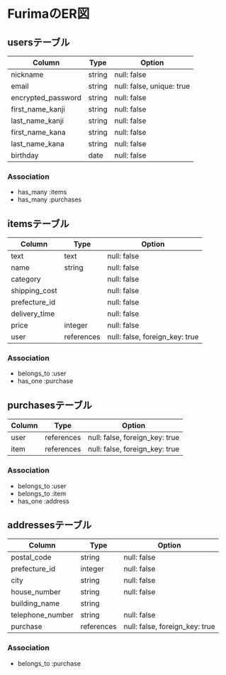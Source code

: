 # FurimaのER図

## usersテーブル

| Column             | Type   | Option                    |
| ------------------ | ------ | ------------------------- |
| nickname           | string | null: false               |
| email              | string | null: false, unique: true |
| encrypted_password | string | null: false               |
| first_name_kanji   | string | null: false               |
| last_name_kanji    | string | null: false               |
| first_name_kana    | string | null: false               |
| last_name_kana     | string | null: false               |
| birthday           | date   | null: false               |

### Association

- has_many :items
- has_many :purchases

## itemsテーブル

| Column        | Type       | Option                         |
| ------------- | ---------- | ------------------------------ |
| text          | text       | null: false                    |
| name          | string     | null: false                    |
| category      |            | null: false                    |
| shipping_cost |            | null: false                    |
| prefecture_id |            | null: false                    |
| delivery_time |            | null: false                    |
| price         | integer    | null: false                    |
| user          | references | null: false, foreign_key: true |


### Association

- belongs_to :user
- has_one :purchase

## purchasesテーブル

| Column | Type       | Option                         |
| ------ | ---------- | ------------------------------ |
| user   | references | null: false, foreign_key: true |
| item   | references | null: false, foreign_key: true |

### Association

- belongs_to :user
- belongs_to :item
- has_one :address

## addressesテーブル

| Column           | Type       | Option                         |
| ---------------- | ---------- | ------------------------------ |
| postal_code      | string     | null: false                    |
| prefecture_id    | integer    | null: false                    |
| city             | string     | null: false                    |
| house_number     | string     | null: false                    |
| building_name    | string     |                                |
| telephone_number | string     | null: false                    |
| purchase         | references | null: false, foreign_key: true |

### Association

- belongs_to :purchase
